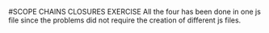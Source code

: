 #SCOPE CHAINS CLOSURES EXERCISE
All the four has been done in one js file since the problems did not require the creation of different js files.
